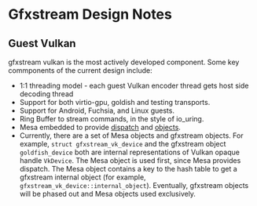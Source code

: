 # Gfxstream Design Notes

## Guest Vulkan

gfxstream vulkan is the most actively developed component. Some key commponents
of the current design include:

*   1:1 threading model - each guest Vulkan encoder thread gets host side
    decoding thread
*   Support for both virtio-gpu, goldish and testing transports.
*   Support for Android, Fuchsia, and Linux guests.
*   Ring Buffer to stream commands, in the style of io_uring.
*   Mesa embedded to provide
    [dispatch](https://gitlab.freedesktop.org/mesa/mesa/-/blob/main/docs/vulkan/dispatch.rst)
    and
    [objects](https://gitlab.freedesktop.org/mesa/mesa/-/blob/main/docs/vulkan/base-objs.rst).
*   Currently, there are a set of Mesa objects and gfxstream objects. For
    example, `struct gfxstream_vk_device` and the gfxstream object
    `goldfish_device` both are internal representations of Vulkan opaque handle
    `VkDevice`. The Mesa object is used first, since Mesa provides dispatch. The
    Mesa object contains a key to the hash table to get a gfxstream internal
    object (for example, `gfxstream_vk_device::internal_object`). Eventually,
    gfxstream objects will be phased out and Mesa objects used exclusively.